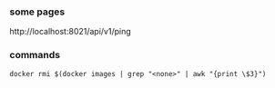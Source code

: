 ### some pages

http://localhost:8021/api/v1/ping


### commands

```
docker rmi $(docker images | grep "<none>" | awk "{print \$3}")
```